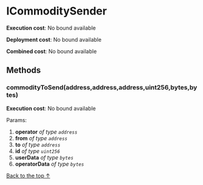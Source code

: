 # ICommoditySender


**Execution cost**: No bound available

**Deployment cost**: No bound available

**Combined cost**: No bound available




## Methods
### commodityToSend(address,address,address,uint256,bytes,bytes)


**Execution cost**: No bound available


Params:

1. **operator** *of type `address`*
2. **from** *of type `address`*
3. **to** *of type `address`*
4. **id** *of type `uint256`*
5. **userData** *of type `bytes`*
6. **operatorData** *of type `bytes`*


[Back to the top ↑](#icommoditysender)
